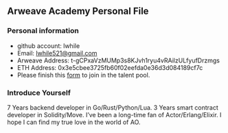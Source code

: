 ## Arweave Academy Personal File

### Personal information

- github account: lwhile
- Email: lwhile521@gmail.com
- Arweave Address: t-gCPxaVzMUMp3s8KJvh1ryu4vRAilzULfyufDrzmgs
- ETH Address: 0x3e5cbee3725fb60f02eefda0e36d3d084189cf7c
- Please finish this [form](https://docs.google.com/forms/d/e/1FAIpQLSfWA5fIIcBgmRppm3jNz5vmf9Mai_QMVil-2pO4r7YKn_Zhtw/viewform?usp=sf_link) to join in the talent pool.

### Introduce Yourself
7 Years backend developer in Go/Rust/Python/Lua.
3 Years smart contract developer in Solidity/Move.
I’ve been a long-time fan of Actor/Erlang/Elixir.
I hope I can find my true love in the world of AO.
